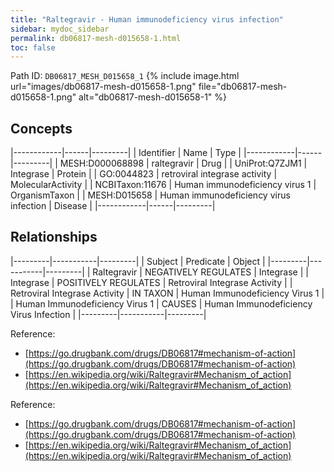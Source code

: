 ```yaml
---
title: "Raltegravir - Human immunodeficiency virus infection"
sidebar: mydoc_sidebar
permalink: db06817-mesh-d015658-1.html
toc: false 
---
```



Path ID: `DB06817_MESH_D015658_1`
{% include image.html url="images/db06817-mesh-d015658-1.png" file="db06817-mesh-d015658-1.png" alt="db06817-mesh-d015658-1" %}

## Concepts

|------------|------|---------|
| Identifier | Name | Type    |
|------------|------|---------|
| MESH:D000068898 | raltegravir | Drug |
| UniProt:Q7ZJM1 | Integrase | Protein |
| GO:0044823 | retroviral integrase activity | MolecularActivity |
| NCBITaxon:11676 | Human immunodeficiency virus 1 | OrganismTaxon |
| MESH:D015658 | Human immunodeficiency virus infection | Disease |
|------------|------|---------|

## Relationships

|---------|-----------|---------|
| Subject | Predicate | Object  |
|---------|-----------|---------|
| Raltegravir | NEGATIVELY REGULATES | Integrase |
| Integrase | POSITIVELY REGULATES | Retroviral Integrase Activity |
| Retroviral Integrase Activity | IN TAXON | Human Immunodeficiency Virus 1 |
| Human Immunodeficiency Virus 1 | CAUSES | Human Immunodeficiency Virus Infection |
|---------|-----------|---------|

Reference: 
  - [https://go.drugbank.com/drugs/DB06817#mechanism-of-action](https://go.drugbank.com/drugs/DB06817#mechanism-of-action)
  - [https://en.wikipedia.org/wiki/Raltegravir#Mechanism_of_action](https://en.wikipedia.org/wiki/Raltegravir#Mechanism_of_action)

Reference: 
  - [https://go.drugbank.com/drugs/DB06817#mechanism-of-action](https://go.drugbank.com/drugs/DB06817#mechanism-of-action)
  - [https://en.wikipedia.org/wiki/Raltegravir#Mechanism_of_action](https://en.wikipedia.org/wiki/Raltegravir#Mechanism_of_action)
